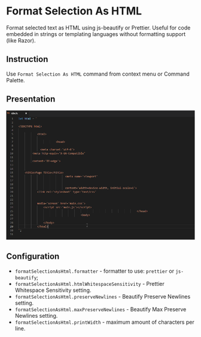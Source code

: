 # Format Selection As HTML

Format selected text as HTML using js-beautify or Prettier. Useful for code embedded in strings or templating languages without formatting support (like Razor).

## Instruction

Use `Format Selection As HTML` command from context menu or Command Palette.

## Presentation

![Example](https://github.com/AdrianWilczynski/FormatSelectionAsHtml/raw/master/img/example.gif)

## Configuration

- `formatSelectionAsHtml.formatter` - formatter to use: `prettier` or `js-beautify`;
- `formatSelectionAsHtml.htmlWhitespaceSensitivity` - Prettier Whitespace Sensitivity setting.
- `formatSelectionAsHtml.preserveNewlines` - Beautify Preserve Newlines setting.
- `formatSelectionAsHtml.maxPreserveNewlines` - Beautify Max Preserve Newlines setting.
- `formatSelectionAsHtml.printWidth` - maximum amount of characters per line.